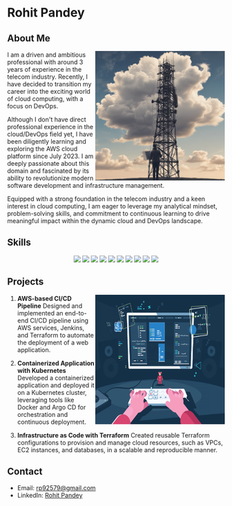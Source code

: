 # Rohit Pandey

## About Me
<img align="right" src="https://github.com/Rohit3Pandey/Images/blob/main/replicate-prediction-ycgach7y91rgc0cevmr8ch23nm.png" width="300" height="300" />

I am a driven and ambitious professional with around 3 years of experience in the telecom industry. Recently, I have decided to transition my career into the exciting world of cloud computing, with a focus on DevOps.

Although I don't have direct professional experience in the cloud/DevOps field yet, I have been diligently learning and exploring the AWS cloud platform since July 2023. I am deeply passionate about this domain and fascinated by its ability to revolutionize modern software development and infrastructure management.

Equipped with a strong foundation in the telecom industry and a keen interest in cloud computing, I am eager to leverage my analytical mindset, problem-solving skills, and commitment to continuous learning to drive meaningful impact within the dynamic cloud and DevOps landscape.
## Skills
<p align="center">
  <img src="https://img.shields.io/badge/AWS-232F3E?style=for-the-badge&logo=amazon-aws&logoColor=white" />
  <img src="https://img.shields.io/badge/Docker-2496ED?style=for-the-badge&logo=docker&logoColor=white" />
  <img src="https://img.shields.io/badge/Jenkins-D24939?style=for-the-badge&logo=jenkins&logoColor=white" />
  <img src="https://img.shields.io/badge/Argo CD-EF7B4D?style=for-the-badge&logo=argo&logoColor=white" />
  <img src="https://img.shields.io/badge/Terraform-7B42BC?style=for-the-badge&logo=terraform&logoColor=white" />
  <img src="https://img.shields.io/badge/Python-3776AB?style=for-the-badge&logo=python&logoColor=white" />
  <img src="https://img.shields.io/badge/Kubernetes-326CE5?style=for-the-badge&logo=kubernetes&logoColor=white" />
  <img src="https://img.shields.io/badge/Ansible-EE0000?style=for-the-badge&logo=ansible&logoColor=white" />
  <img src="https://img.shields.io/badge/Bash-4EAA25?style=for-the-badge&logo=gnu-bash&logoColor=white" />
  <img src="https://img.shields.io/badge/Linux-FCC624?style=for-the-badge&logo=linux&logoColor=black" />
</p>

## Projects
<img align="right" src="https://raw.githubusercontent.com/Rohit3Pandey/Images/main/github-projects.webp" width="300" height="300" />

1. **AWS-based CI/CD Pipeline**
   Designed and implemented an end-to-end CI/CD pipeline using AWS services, Jenkins, and Terraform to automate the deployment of a web application.

2. **Containerized Application with Kubernetes**
   Developed a containerized application and deployed it on a Kubernetes cluster, leveraging tools like Docker and Argo CD for orchestration and continuous deployment.

3. **Infrastructure as Code with Terraform**
   Created reusable Terraform configurations to provision and manage cloud resources, such as VPCs, EC2 instances, and databases, in a scalable and reproducible manner.

## Contact
- Email: rp92579@gmail.com
- LinkedIn: [Rohit Pandey](linkedin.com/in/rohit-pandey-2a82072b1)

